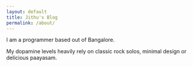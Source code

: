```yaml
---
layout: default
title: Jithu's Blog
permalink: /about/
---
```


<div class="bio">
  <div class="about">
    <p>I am a programmer based out of Bangalore.</p>
    <p>My dopamine levels heavily rely on classic rock solos,
      minimal design or delicious paayasam.</p>
  </div>
</div>
